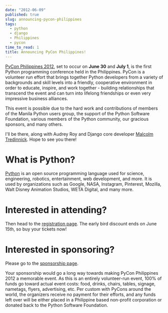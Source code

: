 ```yaml
---
date: "2012-06-09"
published: true
slug: announcing-pycon-philippines
tags:
  - python
  - django
  - Philippines
  - pycon
time_to_read: 1
title: Announcing PyCon Philippines!
---
```


[PyCon Philippines 2012](https://ph.pycon.org), set to occur on **June
30** and **July 1**, is the first Python programming conference held in
the Philippines. PyCon is a volunteer run effort that brings together
Python developers from a variety of backgrounds and skill levels into a
friendly, cooperative environment in order to educate, inspire, and work
together - building relationships that transcend the event and can turn
into lifelong friendships or even very impressive business alliances.

This event is possible due to the hard work and contributions of members
of the Manila Python users group, the support of the Python Software
Foundation, various members of the Python community, our gracious
sponsors, and many others.

I'll be there, along with Audrey Roy and
Django core developer [Malcolm
Tredinnick](https://twitter.com/malcolmt). Hope to see you there!

# What is Python?

[Python](https://python.org) is an open source programming language used
for science, engineering, robotics, entertainment, web development, and
more. It is used by organizations such as Google, NASA, Instagram,
Pinterest, Mozilla, Walt Disney Animation Studios, WETA Digital, and
many more.

# Interested in attending?

Then head to the [registration page](https://ph.pycon.org/register.html).
The early bird discount ends on June 15th, so buy your tickets now!

# Interested in sponsoring?

Please go to the [sponsorship page](https://ph.pycon.org/sponsor.html).

Your sponsorship would go a long way towards making PyCon Philippines
2012 a memorable event. As this is an entirely volunteer-run event, 100%
of funds go toward actual event costs: food, drinks, chairs, tables,
signage, nametags, flyers, advertising, etc. Per custom with PyCons
around the world, the organizers receive no payment for their efforts,
and any funds left over will be either placed in a Philippine based
non-profit corporation or donated back to the Python Software
Foundation.
